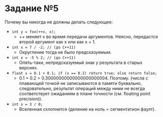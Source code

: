 # Задание №5

Почему вы никогда не должны делать следующее:

- `int y = foo(++x, x);`
  - ++ меняет х во время передачи аргументов. Неясно, передастся второй аргумент как х или как х + 1.
- `int x = 7 / -2; // (до C++11)`
  - Округление тогда не было предсказуемым.
- `int x = -5 % 2; // (до C++11)`
  - Опять-таки, непредсказуемый знак у результата в старых версиях.
- `float x = 0.1 + 0.1; if (x == 0.2) return true; else return false;`
  - 0.1 + 0.2 = 0.30000000000000000000004. Поэтому. (числа с плавающей точкой не записываются в памяти буквально, следовательно, результат операций между ними не всегда соответствует ожиданиям в плане точности (см. floating point precision)).
- `int x = 3 / 0;`
  - Вселенная схлопнется (деление на ноль = сегментатион фаулт).
